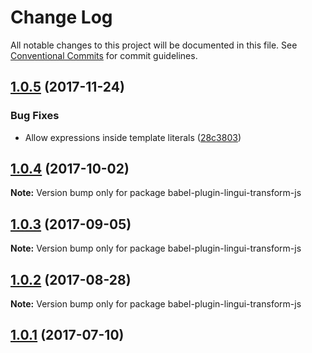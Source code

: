 # Change Log

All notable changes to this project will be documented in this file.
See [Conventional Commits](https://conventionalcommits.org) for commit guidelines.

<a name="1.0.5"></a>
## [1.0.5](https://github.com/lingui/js-lingui/compare/babel-plugin-lingui-transform-js@1.0.4...babel-plugin-lingui-transform-js@1.0.5) (2017-11-24)


### Bug Fixes

* Allow expressions inside template literals ([28c3803](https://github.com/lingui/js-lingui/commit/28c3803))




<a name="1.0.4"></a>
## [1.0.4](https://github.com/lingui/js-lingui/compare/babel-plugin-lingui-transform-js@1.0.3...babel-plugin-lingui-transform-js@1.0.4) (2017-10-02)




**Note:** Version bump only for package babel-plugin-lingui-transform-js

<a name="1.0.3"></a>
## [1.0.3](https://github.com/lingui/js-lingui/compare/babel-plugin-lingui-transform-js@1.0.2...babel-plugin-lingui-transform-js@1.0.3) (2017-09-05)




**Note:** Version bump only for package babel-plugin-lingui-transform-js

<a name="1.0.2"></a>
## [1.0.2](https://github.com/lingui/js-lingui/compare/babel-plugin-lingui-transform-js@1.0.2-0...babel-plugin-lingui-transform-js@1.0.2) (2017-08-28)




**Note:** Version bump only for package babel-plugin-lingui-transform-js

<a name="1.0.1"></a>
## [1.0.1](https://github.com/lingui/js-lingui/compare/babel-plugin-lingui-transform-js@1.0.0...babel-plugin-lingui-transform-js@1.0.1) (2017-07-10)
